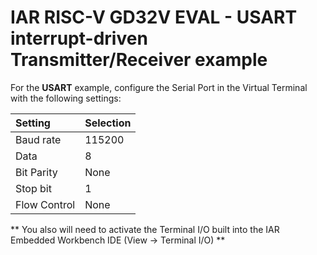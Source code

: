 # IAR RISC-V GD32V EVAL - USART interrupt-driven Transmitter/Receiver example

For the __USART__ example, configure the Serial Port in the Virtual Terminal with the following settings:

| __Setting__    |  __Selection__  |
| :------------- | :-------------- |
| Baud rate      | 115200          |
| Data           | 8               |
| Bit Parity     | None            |
| Stop bit       | 1               | 
| Flow Control   | None            | 


** You also will need to activate the Terminal I/O built into the IAR Embedded Workbench IDE (View → Terminal I/O) **